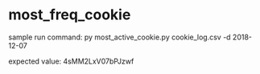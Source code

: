# most_freq_cookie
sample run command:
py most_active_cookie.py cookie_log.csv -d 2018-12-07

expected value:
4sMM2LxV07bPJzwf
